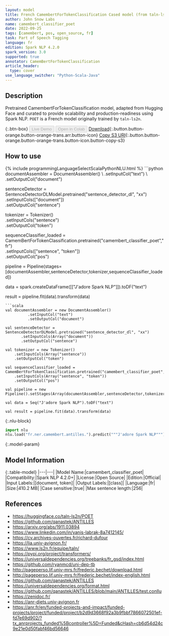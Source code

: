 ```yaml
---
layout: model
title: French CamembertForTokenClassification Cased model (from taln-ls2n)
author: John Snow Labs
name: camembert_classifier_poet
date: 2022-09-25
tags: [camembert, pos, open_source, fr]
task: Part of Speech Tagging
language: fr
edition: Spark NLP 4.2.0
spark_version: 3.0
supported: true
annotator: CamemBertForTokenClassification
article_header:
  type: cover
use_language_switcher: "Python-Scala-Java"
---
```


## Description

Pretrained CamembertForTokenClassification model, adapted from Hugging Face and curated to provide scalability and production-readiness using Spark NLP. `POET` is a French model originally trained by `taln-ls2n`.

{:.btn-box}
<button class="button button-orange" disabled>Live Demo</button>
<button class="button button-orange" disabled>Open in Colab</button>
[Download](https://s3.amazonaws.com/auxdata.johnsnowlabs.com/public/models/camembert_classifier_poet_fr_4.2.0_3.0_1664084377226.zip){:.button.button-orange.button-orange-trans.arr.button-icon}
[Copy S3 URI](s3://auxdata.johnsnowlabs.com/public/models/camembert_classifier_poet_fr_4.2.0_3.0_1664084377226.zip){:.button.button-orange.button-orange-trans.button-icon.button-copy-s3}

## How to use



<div class="tabs-box" markdown="1">
{% include programmingLanguageSelectScalaPythonNLU.html %}
```python
documentAssembler = DocumentAssembler() \
        .setInputCol("text") \
        .setOutputCol("document")
        
sentenceDetector = SentenceDetectorDLModel.pretrained("sentence_detector_dl", "xx")\
.setInputCols(["document"])\
.setOutputCol("sentence")

tokenizer = Tokenizer() \
    .setInputCols("sentence") \
    .setOutputCol("token")

sequenceClassifier_loaded = CamemBertForTokenClassification.pretrained("camembert_classifier_poet","fr") \
    .setInputCols(["sentence", "token"]) \
    .setOutputCol("pos")

pipeline = Pipeline(stages=[documentAssembler,sentenceDetector,tokenizer,sequenceClassifier_loaded])

data = spark.createDataFrame([["J'adore Spark NLP"]]).toDF("text")

result = pipeline.fit(data).transform(data)
```
```scala
val documentAssembler = new DocumentAssembler() 
          .setInputCol("text") 
          .setOutputCol("document")

val sentenceDetector = SentenceDetectorDLModel.pretrained("sentence_detector_dl", "xx")
       .setInputCols(Array("document"))
       .setOutputCol("sentence")

val tokenizer = new Tokenizer() 
    .setInputCols(Array("sentence"))
    .setOutputCol("token")

val sequenceClassifier_loaded = CamemBertForTokenClassification.pretrained("camembert_classifier_poet","fr") 
    .setInputCols(Array("sentence", "token")) 
    .setOutputCol("pos")

val pipeline = new Pipeline().setStages(Array(documentAssembler,sentenceDetector,tokenizer,sequenceClassifier_loaded))

val data = Seq("J'adore Spark NLP").toDF("text")

val result = pipeline.fit(data).transform(data)
```


{:.nlu-block}
```python
import nlu
nlu.load("fr.ner.camembert.antilles.").predict("""J'adore Spark NLP""")
```

</div>

{:.model-param}
## Model Information

{:.table-model}
|---|---|
|Model Name:|camembert_classifier_poet|
|Compatibility:|Spark NLP 4.2.0+|
|License:|Open Source|
|Edition:|Official|
|Input Labels:|[document, token]|
|Output Labels:|[class]|
|Language:|fr|
|Size:|410.2 MB|
|Case sensitive:|true|
|Max sentence length:|256|

## References

- https://huggingface.co/taln-ls2n/POET
- https://github.com/qanastek/ANTILLES
- https://arxiv.org/abs/1911.03894
- https://www.linkedin.com/in/yanis-labrak-8a7412145/
- https://cv.archives-ouvertes.fr/richard-dufour
- https://lia.univ-avignon.fr/
- https://www.ls2n.fr/equipe/taln/
- https://pypi.org/project/transformers/
- https://universaldependencies.org/treebanks/fr_gsd/index.html
- https://github.com/ryanmcd/uni-dep-tb
- http://pageperso.lif.univ-mrs.fr/frederic.bechet/download.html
- http://pageperso.lif.univ-mrs.fr/frederic.bechet/index-english.html
- https://github.com/qanastek/ANTILLES
- https://universaldependencies.org/format.html
- https://github.com/qanastek/ANTILLES/blob/main/ANTILLES/test.conllu
- https://zenidoc.fr/
- https://anr-diets.univ-avignon.fr
- https://anr.fr/en/funded-projects-and-impact/funded-projects/project/funded/project/b2d9d3668f92a3b9fbbf7866072501ef-fd7e69d902/?tx_anrprojects_funded%5Bcontroller%5D=Funded&cHash=cb6d54d24c9e21e0d50fabf46bd56646